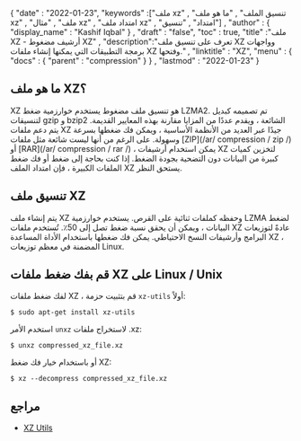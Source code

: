 {
  "date" : "2022-01-23",
  "keywords" :["ملف xz" , "تنسيق الملف" , "ما هو ملف xz" , "ملف" , "مثال xz" , "امتداد ملف xz" , "امتداد" , "تنسيق"] ,
  "author" : {
    "display_name" : "Kashif Iqbal"
} ,
  "draft" : "false",
  "toc" : true,
  "title" :"ملف XZ - أرشيف مضغوط XZ" ,
  "description":"تعرف على تنسيق ملف XZ وواجهات برمجة التطبيقات التي يمكنها إنشاء ملفات XZ وفتحها." ,
  "linktitle" : "XZ",
  "menu" : {
    "docs" : {
      "parent" : "compression"
}
} ,
  "lastmod" : "2022-01-23"
}

## ما هو ملف XZ؟

XZ هو تنسيق ملف مضغوط يستخدم خوارزمية ضغط LZMA2. تم تصميمه كبديل لتنسيقات gzip و bzip2 الشائعة ، ويقدم عددًا من المزايا مقارنة بهذه المعايير القديمة. يتم دعم ملفات XZ جيدًا عبر العديد من الأنظمة الأساسية ، ويمكن فك ضغطها بسرعة وسهولة. على الرغم من أنها ليست شائعة مثل ملفات [ZIP](/ar/ compression / zip /) أو [RAR](/ar/ compression / rar /) ، يمكن استخدام أرشيفات XZ لتخزين كميات كبيرة من البيانات دون التضحية بجودة الضغط. إذا كنت بحاجة إلى ضغط أو فك ضغط الملفات الكبيرة ، فإن امتداد الملف XZ يستحق النظر.

## تنسيق ملف XZ

يتم إنشاء ملف XZ وحفظه كملفات ثنائية على القرص. يستخدم خوارزمية LZMA لضغط البيانات ، ويمكن أن يحقق نسبة ضغط تصل إلى 50٪. تُستخدم ملفات XZ عادةً لتوزيعات البرامج وأرشيفات النسخ الاحتياطي. يمكن فك ضغطها باستخدام الأداة المساعدة XZ ، المضمنة في معظم توزيعات Linux.

## قم بفك ضغط ملفات XZ على Linux / Unix

لفك ضغط ملفات XZ ، قم بتثبيت حزمة `xz-utils` أولاً:
```
$ sudo apt-get install xz-utils
```

استخدم الأمر `unxz` لاستخراج ملفات .xz:
```
$ unxz compressed_xz_file.xz
```

أو باستخدام خيار فك ضغط XZ:
```
$ xz --decompress compressed_xz_file.xz
```

## مراجع

* [XZ Utils](https://en.wikipedia.org/wiki/XZ_Utils)

